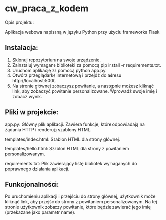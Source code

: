 # cw_praca_z_kodem

Opis projektu:

Aplikacja webowa napisaną w języku Python przy użyciu frameworka Flask

## Instalacja:

1. Sklonuj repozytorium na swoje urządzenie.
2. Zainstaluj wymagane biblioteki za pomocą pip install -r requirements.txt.
3. Uruchom aplikację za pomocą python app.py.
4. Otwórz przeglądarkę internetową i przejdź do adresu http://localhost:5000.
5. Na stronie głównej zobaczysz powitanie, a następnie możesz kliknąć link, aby zobaczyć powitanie personalizowane. Wprowadź swoje imię i zobacz wynik.


## Pliki w projekcie:

app.py: Główny plik aplikacji. Zawiera funkcje, które odpowiadają na żądania HTTP i renderują szablony HTML.

templates/index.html: Szablon HTML dla strony głównej. 

templates/hello.html: Szablon HTML dla strony z powitaniem personalizowanym. 

requirements.txt: Plik zawierający listę bibliotek wymaganych do poprawnego działania aplikacji.

## Funkcjonalności:

Po uruchomieniu aplikacji i przejściu do strony głównej, użytkownik może kliknąć link, aby przejść do strony z powitaniem personalizowanym. Na tej stronie użytkownik zobaczy powitanie, które będzie zawierać jego imię (przekazane jako parametr name).
